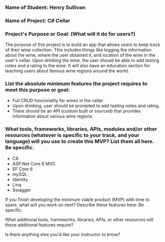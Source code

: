 ### Name of Student: Henry Sullivan

### Name of Project: C# Cellar

### Project's Purpose or Goal: (What will it do for users?)

The purpose of this project is to build an app that allows users to keep track of their wine collection. This includes things like logging the information about the wine, where the user obtained it, and location of the wine in the user's cellar. Upon drinking the wine, the user should be able to add tasting notes and a rating to the wine.
It will also have an education section for teaching users about famous wine regions around the world.

### List the absolute minimum features the project requires to meet this purpose or goal:
* Full CRUD funcionality for wines in the cellar
* Upon drinking, user should be prompted to add tasting notes and rating.
* There should be an API (custom built or sourced) that provides information about various wine regions.

### What tools, frameworks, libraries, APIs, modules and/or other resources (whatever is specific to your track, and your language) will you use to create this MVP? List them all here. Be specific.
* C#
* ASP.Net Core 6 MVC
* EF Core 6
* mySQL
* Identity
* Linq
* Swagger

If you finish developing the minimum viable product (MVP) with time to spare, what will you work on next? Describe these features here: Be specific.

What additional tools, frameworks, libraries, APIs, or other resources will these additional features require?

Is there anything else you'd like your instructor to know?